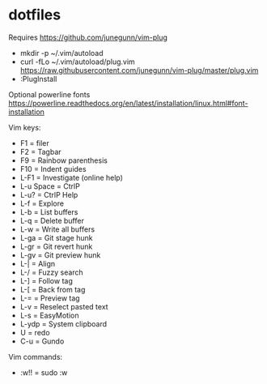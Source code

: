 dotfiles
========

Requires https://github.com/junegunn/vim-plug
- mkdir -p ~/.vim/autoload
- curl -fLo ~/.vim/autoload/plug.vim https://raw.githubusercontent.com/junegunn/vim-plug/master/plug.vim
- :PlugInstall

Optional powerline fonts https://powerline.readthedocs.org/en/latest/installation/linux.html#font-installation

Vim keys:
- F1 = filer
- F2 = Tagbar
- F9 = Rainbow parenthesis
- F10 = Indent guides
- L-F1 = Investigate (online help)
- L-u Space = CtrlP
- L-u? = CtrlP Help
- L-f = Explore
- L-b = List buffers
- L-q = Delete buffer
- L-w = Write all buffers
- L-ga = Git stage hunk
- L-gr = Git revert hunk
- L-gv = Git preview hunk
- L-| = Align
- L-/ = Fuzzy search
- L-] = Follow tag
- L-[ = Back from tag
- L-= = Preview tag
- L-v = Reselect pasted text
- L-s = EasyMotion
- L-ydp = System clipboard
- U = redo
- C-u = Gundo

Vim commands:
- :w!! = sudo :w
